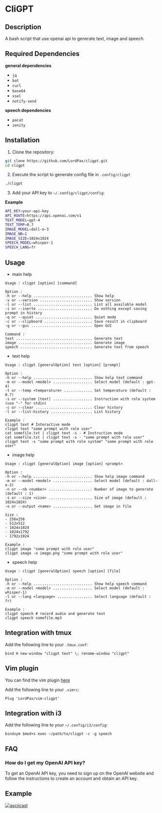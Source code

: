 # CliGPT

## Description

A bash script that use openai api to generate text, image and speech.

## Required Dependencies

**general dependencies**

* `jq`
* `bat`
* `curl`
* `base64`
* `xsel`
* `notify-send`

**speech dependencies**

* `pacat`
* `zenity`

## Installation

1. Clone the repository:

```bash
git clone https://github.com/LordPax/cligpt.git
cd cligpt
```

2. Execute the script to generate config file in `.config/cligpt`

```bash
./cligpt
```

3. Add your API key to `~/.config/cligpt/config`:

**Example**

```bash
API_KEY=your-api-key
API_ROUTE=https://api.openai.com/v1
TEXT_MODEL=gpt-4
TEXT_TEMP=0.7
IMAGE_MODEL=dall-e-3
IMAGE_NB=1
IMAGE_SIZE=1024x1024
SPEECH_MODEL=whisper-1
SPEECH_LANG=fr
```

## Usage

* main help

```
Usage : cligpt [option] [command]

Option :
-h or --help ........................... Show help
-v or --version ........................ Show version
-l or --list ........................... List all available model
-i or --inerte ......................... Do nothing except saving prompt in history
-q or --quiet .......................... Quiet mode
-c or --clipboard ...................... Save result in clipboard
-g or --gui ............................ Open GUI

Command :
text ................................... Generate text
image .................................. Generate image
speech ................................. Generate text from speech
```

* text help

```
Usage : cligpt [generalOption] text [option] [prompt]

Option :
-h or --help ........................... Show help text command
-m or --model <model> .................. Select model (default : gpt-4)
-t or --temp <temperature> ............. Set temperature (default : 0.7)
-s or --system [text] .................. Instruction with role system (use "-" for stdin)
-c or --clear .......................... Clear history
-l or --list-history ................... List history

Example :
cligpt text # Interactive mode
cligpt text "some prompt with role user"
cat somefile.txt | cligpt text -s - # Instruction mode
cat somefile.txt | cligpt text -s - "some prompt with role user"
cligpt text -s "some prompt with role system" "some prompt with role user"
```

* image help

```
Usage : cligpt [generalOption] image [option] <prompt>

Option :
-h or --help ........................... Show help image command
-m or --model <model> .................. Select model (default : dall-e-3)
-n or --nb <number> .................... Number of image to generate (default : 1)
-s or --size <size> .................... Size of image (default : 1024x1024)
-o or --output <name> .................. Get image in file

Size :
- 256x256
- 512x512
- 1024x1024
- 1024x1792
- 1792x1024

Example :
cligpt image "some prompt with role user"
cligpt image -o image.png "some prompt with role user"
```

* speech help

```
Usage : cligpt [generalOption] speech [option] [file]

Option :
-h or --help ........................... Show help speech command
-m or --model <model> .................. Select model (default : whisper-1)
-l or --lang <language> ................ Select language (default : fr)

Example :
cligpt speech # record audio and generate text
cligpt speech somefile.mp3
```

## Integration with tmux

Add the following line to your `.tmux.conf`:

```
bind H new-window "cligpt text" \; rename-window "cligpt"
```

## Vim plugin

You can find the vim plugin [here](https://github.com/LordPax/vim-cligpt)

Add the following line to your `.vimrc`:

```vim
Plug 'LordPax/vim-cligpt'
```

## Integration with i3

Add the following line to your `~/.config/i3/config`:

```
bindsym $mod+s exec ~/path/to/cligpt -c -g speech
```

## FAQ

### How do I get my OpenAI API key?

To get an OpenAI API key, you need to sign up on the OpenAI website and follow the instructions to create an account and obtain an API key.

## Example

[![asciicast](https://asciinema.org/a/568168.svg)](https://asciinema.org/a/568168)
